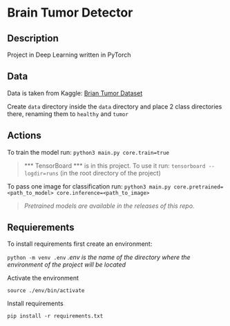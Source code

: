 # Brain Tumor Detector

## Description

Project in Deep Learning written in PyTorch

## Data

Data is taken from Kaggle: [Brian Tumor Dataset](https://www.kaggle.com/datasets/preetviradiya/brian-tumor-dataset)

Create `data` directory inside the `data` directory and place 2 class directories there, renaming them to `healthy` and `tumor`

## Actions

To train the model run: `python3 main.py core.train=true`

> *** TensorBoard *** is in this project. To use it run: `tensorboard --logdir=runs` (in the root directory of the project)

To pass one image for classification run: `python3 main.py core.pretrained=<path_to_model> core.inference=<path_to_image>`

> *Pretrained models are available in the releases of this repo.*

## Requierements

To install requirements first create an environment:

`python -m venv .env` *.env is the name of the directory where the environment of the project will be located*

Activate the environment

`source ./env/bin/activate`

Install requirements

`pip install -r requirements.txt`
